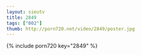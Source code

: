 ```yaml
--- 
layout: sieutv
title: 2849
tags: ["002"]
thumb: http://porn720.net/video/2849/poster.jpg
---
```

{% include porn720 key="2849" %} 
